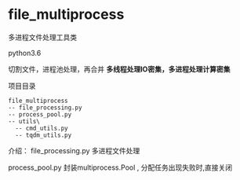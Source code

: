 # file_multiprocess

多进程文件处理工具类



python3.6

切割文件，进程池处理，再合并
**多线程处理IO密集，多进程处理计算密集**


项目目录
```shell
file_multiprocess
-- file_processing.py
-- process_pool.py
-- utils\
  -- cmd_utils.py
  -- tqdm_utils.py
```

介绍：
file_processing.py
多进程文件处理

process_pool.py
封装multiprocess.Pool , 分配任务出现失败时,直接关闭
